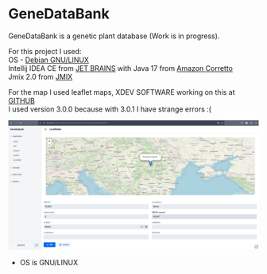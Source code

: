 # GeneDataBank
GeneDataBank is a genetic plant database (Work is in progress).
  
For this project I used:  
OS - [Debian GNU/LINUX](https://www.debian.org/)  
Intellij IDEA CE from [JET BRAINS](https://www.jetbrains.com/idea/) with Java 17 from [Amazon Corretto](https://aws.amazon.com/corretto/?filtered-posts.sort-by=item.additionalFields.createdDate&filtered-posts.sort-order=desc)  
Jmix 2.0 from [JMIX](https://www.jmix.io//)  

For the map I used leaflet maps, XDEV SOFTWARE working on this at [GITHUB](https://github.com/xdev-software/vaadin-maps-leaflet-flow)   
I used version 3.0.0 because with 3.0.1 I have strange errors :(
  
![Screenshoot](./img/Jmix_with_map_center_marker.png)   
* OS is GNU/LINUX
